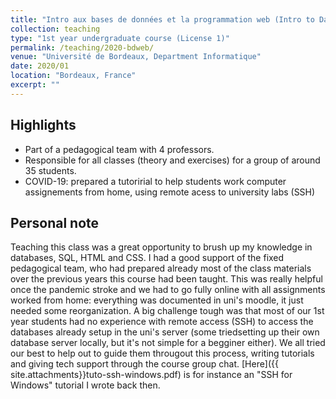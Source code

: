 ```yaml
---
title: "Intro aux bases de données et la programmation web (Intro to Databases and web developpement)"
collection: teaching
type: "1st year undergraduate course (License 1)"
permalink: /teaching/2020-bdweb/
venue: "Université de Bordeaux, Department Informatique"
date: 2020/01
location: "Bordeaux, France"
excerpt: ""
---
```

## Highlights
- Part of a pedagogical team with 4 professors.
- Responsible for all classes (theory and exercises) for a group of around 35 students.
- COVID-19: prepared a tutoririal to help students work computer assignements from home, using remote acess to university labs (SSH)

## Personal note
Teaching this class was a great opportunity to brush up my knowledge in databases, SQL, HTML and CSS. 
I had a good support of the fixed pedagogical team, who had prepared already most of the class materials over the previous years this course had been taught. This was really helpful once the pandemic stroke and we had to go fully online with all assignments worked from home: everything was documented in uni's moodle, it just needed some reorganization. A big challenge tough was that most of our 1st year students had no experience with remote access (SSH) to access the databases already setup in the uni's server (some triedsetting up their own database server locally, but it's not simple for a begginer either).
We all tried our best to help out to guide them througout this process, writing tutorials and giving tech support through the course group chat. [Here]({{ site.attachments}}tuto-ssh-windows.pdf) is for instance an "SSH for Windows" tutorial I wrote back then.